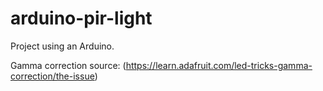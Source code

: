 # arduino-pir-light
Project using an Arduino.

Gamma correction source: (https://learn.adafruit.com/led-tricks-gamma-correction/the-issue)
